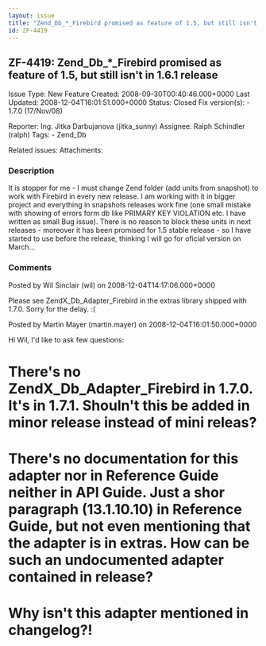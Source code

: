 ```yaml
---
layout: issue
title: "Zend_Db_*_Firebird promised as feature of 1.5, but still isn't in 1.6.1 release"
id: ZF-4419
---
```


ZF-4419: Zend\_Db\_\*\_Firebird promised as feature of 1.5, but still isn't in 1.6.1 release
--------------------------------------------------------------------------------------------

 Issue Type: New Feature Created: 2008-09-30T00:40:46.000+0000 Last Updated: 2008-12-04T16:01:51.000+0000 Status: Closed Fix version(s): - 1.7.0 (17/Nov/08)
 
 Reporter:  Ing. Jitka Darbujanova (jitka\_sunny)  Assignee:  Ralph Schindler (ralph)  Tags: - Zend\_Db
 
 Related issues: 
 Attachments: 
### Description

It is stopper for me - I must change Zend folder (add units from snapshot) to work with Firebird in every new release. I am working with it in bigger project and everything in snapshots releases work fine (one small mistake with showing of errors form db like PRIMARY KEY VIOLATION etc. I have written as small Bug issue). There is no reason to block these units in next releases - moreover it has been promised for 1.5 stable release - so I have started to use before the release, thinking I will go for oficial version on March...

 

 

### Comments

Posted by Wil Sinclair (wil) on 2008-12-04T14:17:06.000+0000

Please see ZendX\_Db\_Adapter\_Firebird in the extras library shipped with 1.7.0. Sorry for the delay. :(

 

 

Posted by Martin Mayer (martin.mayer) on 2008-12-04T16:01:50.000+0000

Hi Wil, I'd like to ask few questions:

There's no ZendX\_Db\_Adapter\_Firebird in 1.7.0. It's in 1.7.1. Shouln't this be added in minor release instead of mini releas?
================================================================================================================================

There's no documentation for this adapter nor in Reference Guide neither in API Guide. Just a shor paragraph (13.1.10.10) in Reference Guide, but not even mentioning that the adapter is in extras. How can be such an undocumented adapter contained in release?
==================================================================================================================================================================================================================================================================

Why isn't this adapter mentioned in changelog?!
===============================================

 

 